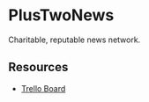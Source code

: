 # PlusTwoNews
Charitable, reputable news network.

## Resources
* [Trello Board](https://trello.com/plustwonews) 
